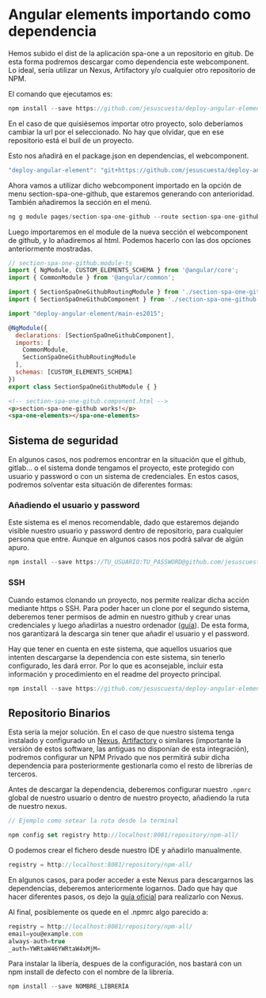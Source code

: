 # Angular elements importando como dependencia

Hemos subido el dist de la aplicación spa-one a un repositorio en gitub. De esta forma podremos descargar como dependencia este webcomponent. Lo ideal, sería utilizar un Nexus, Artifactory y/o cualquier otro repositorio de NPM.

El comando que ejecutamos es:

```js
npm install --save https://github.com/jesuscuesta/deploy-angular-element.git
```

En el caso de que quisiésemos importar otro proyecto, solo deberíamos cambiar la url por el seleccionado. No hay que olvidar, que en ese repositorio está el buil de un proyecto.

Esto nos añadirá en el package.json en dependencias, el webcomponent.

```js
"deploy-angular-element": "git+https://github.com/jesuscuesta/deploy-angular-element.git",
```

Ahora vamos a utilizar dicho webcomponent importado en la opción de menu section-spa-one-github, que estaremos generando con anterioridad. También añadiremos la sección en el menú.

```js
ng g module pages/section-spa-one-github --route section-spa-one-github --module app.module
```

Luego importaremos en el module de la nueva sección el webcomponent de github, y lo añadiremos al html. Podemos hacerlo con las dos opciones anteriormente mostradas.

```js
// section-spa-one-github.module-ts
import { NgModule, CUSTOM_ELEMENTS_SCHEMA } from '@angular/core';
import { CommonModule } from '@angular/common';

import { SectionSpaOneGithubRoutingModule } from './section-spa-one-github-routing.module';
import { SectionSpaOneGithubComponent } from './section-spa-one-github.component';

import "deploy-angular-element/main-es2015";

@NgModule({
  declarations: [SectionSpaOneGithubComponent],
  imports: [
    CommonModule,
    SectionSpaOneGithubRoutingModule
  ],
  schemas: [CUSTOM_ELEMENTS_SCHEMA]
})
export class SectionSpaOneGithubModule { }
```

```html
<!-- section-spa-one-gitub.component.html -->
<p>section-spa-one-github works!</p>
<spa-one-elements></spa-one-elements>
```

## Sistema de seguridad

En algunos casos, nos podremos encontrar en la situación que el github, gitlab... o el sistema donde tengamos el proyecto, este protegido con usuario y password o con un sistema de credenciales. En estos casos, podremos solventar esta situación de diferentes formas:

### Añadiendo el usuario y password

Este sistema es el menos recomendable, dado que estaremos dejando visible nuestro usuario y password dentro de repositorio, para cualquier persona que entre. Aunque en algunos casos nos podrá salvar de algún apuro.

```js
npm install --save https://TU_USUARIO:TU_PASSWORD@github.com/jesuscuesta/deploy-angular-element.git
```

### SSH

Cuando estamos clonando un proyecto, nos permite realizar dicha acción mediante https o SSH. Para poder hacer un clone por el segundo sistema, deberemos tener permisos de admin en nuestro github y crear unas credenciales y luego añadirlas a nuestro ordenador ([guía](https://help.github.com/es/github/authenticating-to-github/connecting-to-github-with-ssh)). De esta forma, nos garantizará la descarga sin tener que añadir el usuario y el password.

Hay que tener en cuenta en este sistema, que aquellos usuarios que intenten descargarse la dependencia con este sistema, sin tenerlo configurado, les dará error. Por lo que es aconsejable, incluir esta información y procedimiento en el readme del proyecto principal.

```js
npm install --save https://github.com/jesuscuesta/deploy-angular-element.git
```

## Repositorio Binarios

Esta sería la mejor solución. En el caso de que nuestro sistema tenga instalado y configurado un [Nexus](https://www.sonatype.com/product-nexus-repository), [Artifactory](https://jfrog.com/artifactor) o similares (importante la versión de estos software, las antiguas no disponían de esta integración), podremos configurar un NPM Privado que nos permitirá subir dicha dependencia para posteriormente gestionarla como el resto de librerías de terceros.

Antes de descargar la dependencia, deberemos configurar nuestro `.npmrc` global de nuestro usuario o dentro de nuestro proyecto, añadiendo la ruta de nuestro nexus.

```js
// Ejemplo como setear la ruta desde la terminal

npm config set registry http://localhost:8081/repository/npm-all/
```

O podemos crear el fichero desde nuestro IDE y añadirlo manualmente.

```js
registry = http://localhost:8081/repository/npm-all/
```

En algunos casos, para poder acceder a este Nexus para descargarnos las dependencias, deberemos anteriormente logarnos. Dado que hay que hacer diferentes pasos, os dejo la [guía oficial](https://help.sonatype.com/repomanager3/formats/npm-registry) para realizarlo con Nexus.

Al final, posiblemente os quede en el .npmrc algo parecido a:

```js
registry = http://localhost:8081/repository/npm-all/
email=you@example.com
always-auth=true
_auth=YWRtaW46YWRtaW4xMjM= 
```

Para instalar la libería, despues de la configuración, nos bastará con un npm install de defecto con el nombre de la librería.

```js
npm install --save NOMBRE_LIBRERÍA
```
